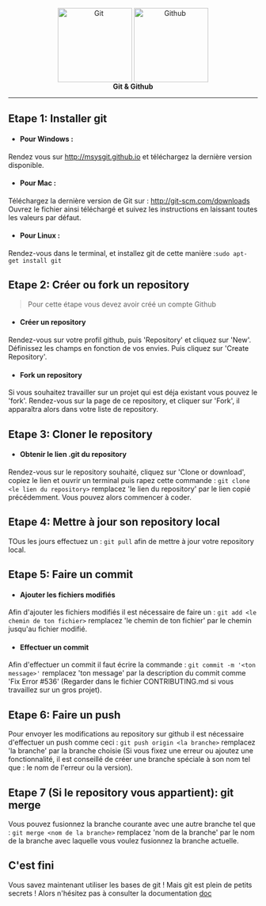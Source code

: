 <p align="center">
	<img align="center" alt="Git" src="https://git-scm.com/images/logos/downloads/Git-Icon-1788C.png" width="150"/>
	<img align="center" alt="Github" src="https://assets-cdn.github.com/images/modules/logos_page/Octocat.png" width="150"/><br>   	   <strong>Git & Github</strong>
	<hr />
</p>

## Etape 1: Installer git

* #### Pour Windows :

Rendez vous sur http://msysgit.github.io et téléchargez la dernière version disponible.

* #### Pour Mac :

Téléchargez la dernière version de Git sur : http://git-scm.com/downloads
Ouvrez le fichier ainsi téléchargé et suivez les instructions en laissant toutes les valeurs par défaut.

* #### Pour Linux :

Rendez-vous dans le terminal, et installez git de cette manière :`sudo apt-get install git`


## Etape 2: Créer ou fork un repository
> Pour cette étape vous devez avoir créé un compte Github

* #### Créer un repository

Rendez-vous sur votre profil github, puis 'Repository' et cliquez sur 'New'. Définissez les champs en fonction de vos envies.
Puis cliquez sur 'Create Repository'.

* #### Fork un repository

Si vous souhaitez travailler sur un projet qui est déja existant vous pouvez le 'fork'. Rendez-vous sur la page de ce repository,
et cliquer sur 'Fork', il apparaîtra alors dans votre liste de repository.

## Etape 3: Cloner le repository

* #### Obtenir le lien .git du repository
Rendez-vous sur le repository souhaité, cliquez sur 'Clone or download', copiez le lien et ouvrir un terminal puis rapez cette commande :
`git clone <le lien du repository>`
remplacez 'le lien du repository' par le lien copié précédemment. Vous pouvez alors commencer à coder.

## Etape 4: Mettre à jour son repository local
TOus les jours effectuez un :
`git pull` afin de mettre à jour votre repository local.

## Etape 5: Faire un commit

* #### Ajouter les fichiers modifiés
Afin d'ajouter les fichiers modifiés il est nécessaire de faire un :
`git add <le chemin de ton fichier>` remplacez 'le chemin de ton fichier' par le chemin jusqu'au fichier modifié.

* #### Effectuer un commit
Afin d'effectuer un commit il faut écrire la commande :
`git commit -m '<ton message>'`
remplacez 'ton message' par la description du commit comme 'Fix Error #536' (Regarder dans le fichier CONTRIBUTING.md si vous travaillez sur un gros projet).

## Etape 6: Faire un push

Pour envoyer les modifications au repository sur github il est nécessaire d'effectuer un push comme ceci :
`git push origin <la branche>` remplacez 'la branche' par la branche choisie (Si vous fixez une erreur ou ajoutez une fonctionnalité, il est conseillé de créer une branche spéciale à son nom tel que : le nom de l'erreur ou la version).

## Etape 7 (Si le repository vous appartient): git merge

Vous pouvez fusionnez la branche courante avec une autre branche tel que : `git merge <nom de la branche>` remplacez 'nom de la branche' par le nom de la branche avec laquelle vous voulez fusionnez la branche actuelle.

## C'est fini
Vous savez maintenant utiliser les bases de git ! Mais git est plein de petits secrets ! Alors n'hésitez pas à consulter la documentation [doc](https://git-scm.com/doc)